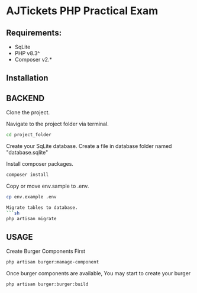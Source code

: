 # AJTickets PHP Practical Exam

## Requirements:
- SqLite
- PHP v8.3^
- Composer v2.*

## Installation

## BACKEND
Clone the project.

Navigate to the project folder via terminal.
```sh
cd project_folder
```

Create your SqLite database.
Create a file in database folder named "database.sqlite"

Install composer packages.
```sh
composer install
```
Copy or move env.sample to .env.
```sh
cp env.example .env

Migrate tables to database.
```sh
php artisan migrate
```

## USAGE
Create Burger Components First
```sh
php artisan burger:manage-component
```
Once burger components are available, You may start to create your burger
```sh
php artisan burger:burger:build
```
